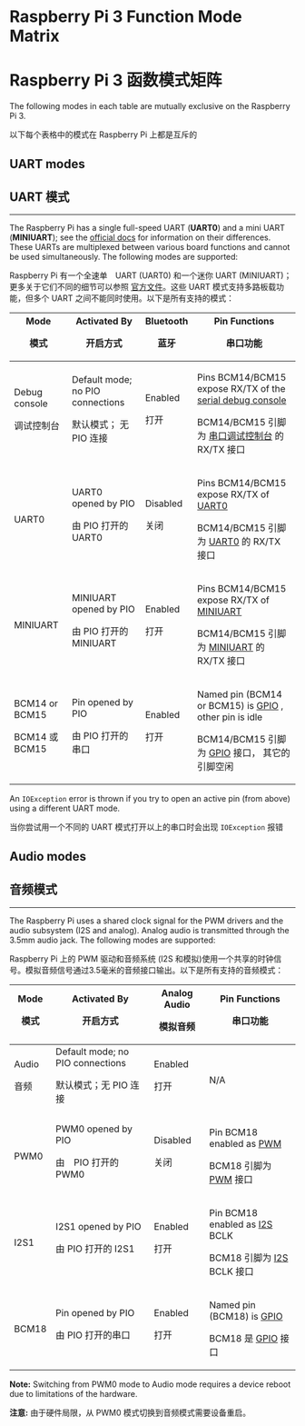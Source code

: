 # Raspberry Pi 3 Function Mode Matrix
# Raspberry Pi 3 函数模式矩阵

The following modes in each table are mutually exclusive on the Raspberry Pi 3.

以下每个表格中的模式在 Raspberry Pi 上都是互斥的

## UART modes
## UART 模式

* * *

The Raspberry Pi has a single full-speed UART (**UART0**) and a mini UART (**MINIUART**); see the [official docs](https://www.raspberrypi.org/documentation/configuration/uart.md) for information on their differences. These UARTs are multiplexed between various board functions and cannot be used simultaneously. The following modes are supported:

Raspberry Pi 有一个全速单　UART (UART0) 和一个迷你 UART (MINIUART)；更多关于它们不同的细节可以参照 [官方文件](https://www.raspberrypi.org/documentation/configuration/uart.md)。这些 UART 模式支持多路板载功能，但多个 UART 之间不能同时使用。以下是所有支持的模式：
<table>

<thead>

<tr>

<th>Mode

模式</th>

<th>Activated By

开启方式</th>

<th>Bluetooth

蓝牙</th>

<th>Pin Functions

串口功能</th>

</tr>

</thead>

<tbody>

<tr>

<td>Debug console

调试控制台</td>

<td>Default mode; no PIO connections

默认模式； 无 PIO 连接</td>

<td>Enabled

打开</td>

<td>

Pins BCM14/BCM15 expose RX/TX of the [serial debug console](https://developer.android.google.cn/things/hardware/raspberrypi.html#serial_debug_console)

BCM14/BCM15 引脚为 [串口调试控制台](https://developer.android.google.cn/things/hardware/raspberrypi.html#serial_debug_console) 的 RX/TX 接口

</td>

</tr>

<tr>

<td>UART0</td>

<td>UART0 opened by PIO

由 PIO 打开的 UART0</td>

<td>Disabled

关闭</td>

<td>

Pins BCM14/BCM15 expose RX/TX of [UART0](https://developer.android.google.cn/things/sdk/pio/uart.html)

BCM14/BCM15 引脚为 [UART0](https://developer.android.google.cn/things/sdk/pio/uart.html) 的 RX/TX 接口

</td>

</tr>

<tr>

<td>MINIUART</td>

<td>MINIUART opened by PIO

由 PIO 打开的 MINIUART</td>

<td>Enabled

打开</td>

<td>

Pins BCM14/BCM15 expose RX/TX of [MINIUART](https://developer.android.google.cn/things/sdk/pio/uart.html)

BCM14/BCM15 引脚为 [MINIUART](https://developer.android.google.cn/things/sdk/pio/uart.html) 的 RX/TX 接口

</td>

</tr>

<tr>

<td>BCM14 or BCM15

BCM14 或 BCM15</td>

<td>Pin opened by PIO

由 PIO 打开的 串口</td>

<td>Enabled

打开</td>

<td>

Named pin (BCM14 or BCM15) is  [GPIO](https://developer.android.google.cn/things/sdk/pio/gpio.html) , other pin is idle

BCM14/BCM15 引脚为 [GPIO](https://developer.android.google.cn/things/sdk/pio/gpio.html) 接口， 其它的引脚空闲

</td>

</tr>

</tbody>

</table>

An `IOException` error is thrown if you try to open an active pin (from above) using a different UART mode.

当你尝试用一个不同的 UART 模式打开以上的串口时会出现 `IOException` 报错

## Audio modes

## 音频模式

* * *

The Raspberry Pi uses a shared clock signal for the PWM drivers and the audio subsystem (I2S and analog). Analog audio is transmitted through the 3.5mm audio jack. The following modes are supported:

Raspberry Pi 上的 PWM 驱动和音频系统 (I2S 和模拟)使用一个共享的时钟信号。模拟音频信号通过3.5毫米的音频接口输出。以下是所有支持的音频模式：

<table>

<thead>

<tr>

<th>Mode

模式</th>

<th>Activated By

开启方式</th>

<th>Analog Audio

模拟音频</th>

<th>Pin Functions

串口功能</th>

</tr>

</thead>

<tbody>

<tr>

<td>Audio

音频</td>

<td>Default mode; no PIO connections

默认模式；无 PIO 连接</td>

<td>Enabled

打开</td>

<td>N/A</td>

</tr>

<tr>

<td>PWM0</td>

<td>PWM0 opened by PIO

由　PIO 打开的 PWM0</td>

<td>Disabled

关闭</td>

<td>

Pin BCM18 enabled as [PWM](https://developer.android.google.cn/things/sdk/pio/pwm.html)

BCM18 引脚为 [PWM](https://developer.android.google.cn/things/sdk/pio/pwm.html) 接口

</td>

</tr>

<tr>

<td>I2S1</td>

<td>I2S1 opened by PIO

由 PIO 打开的 I2S1</td>

<td>Enabled

打开</td>

<td>

Pin BCM18 enabled as [I2S](https://developer.android.google.cn/things/sdk/pio/i2s.html) BCLK

BCM18 引脚为 [I2S](https://developer.android.google.cn/things/sdk/pio/i2s.html) BCLK 接口

</td>

</tr>

<tr>

<td>BCM18</td>

<td>Pin opened by PIO

由 PIO 打开的串口</td>

<td>Enabled

打开</td>

<td>

Named pin (BCM18) is [GPIO](https://developer.android.google.cn/things/sdk/pio/gpio.html)

BCM18 是 [GPIO](https://developer.android.google.cn/things/sdk/pio/gpio.html) 接口

</td>

</tr>

</tbody>

</table>

**Note:** Switching from PWM0 mode to Audio mode requires a device reboot due to limitations of the hardware.

**注意:** 由于硬件局限，从 PWM0 模式切换到音频模式需要设备重启。

